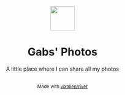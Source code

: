 <div align="center">
<img src="https://raw.githubusercontent.com/jdecked/twemoji/419d1c62a785a6059ed5a7a5104d4f96bb2a991b/assets/svg/1f4f8.svg" width="64">

# Gabs' Photos
A little place where I can share all my photos

<br><small>Made with [vixalien/river](https://github.com/vixalien/river)</small>
</div>
